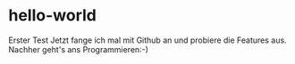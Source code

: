 # hello-world
Erster Test
Jetzt fange ich mal mit Github an und probiere die Features aus. Nachher geht's ans Programmieren:-)
